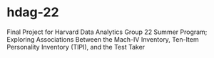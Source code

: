 # hdag-22
Final Project for Harvard Data Analytics Group 22 Summer Program; Exploring Associations Between the Mach-IV Inventory, Ten-Item Personality Inventory (TIPI), and the Test Taker
